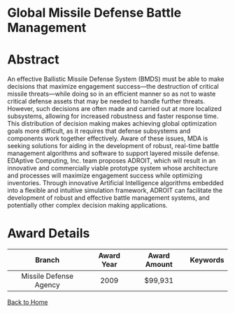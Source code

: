 
Global Missile Defense Battle Management
========================================

# Abstract


An effective Ballistic Missile Defense System (BMDS) must be able to make decisions that maximize engagement success—the destruction of critical missile threats—while doing so in an efficient manner so as not to waste critical defense assets that may be needed to handle further threats. However, such decisions are often made and carried out at more localized subsystems, allowing for increased robustness and faster response time. This distribution of decision making makes achieving global optimization goals more difficult, as it requires that defense subsystems and components work together effectively. Aware of these issues, MDA is seeking solutions for aiding in the development of robust, real-time battle management algorithms and software to support layered missile defense. EDAptive Computing, Inc. team proposes ADROIT, which will result in an innovative and commercially viable prototype system whose architecture and processes will maximize engagement success while optimizing inventories. Through innovative Artificial Intelligence algorithms embedded into a flexible and intuitive simulation framework, ADROIT can facilitate the development of robust and effective battle management systems, and potentially other complex decision making applications.  

# Award Details

|Branch|Award Year|Award Amount|Keywords|
| :---: | :---: | :---: | :---: |
|Missile Defense Agency|2009|$99,931||
  
  


[Back to Home](https://github.com/chrischow/dod_sbir_awards#88)